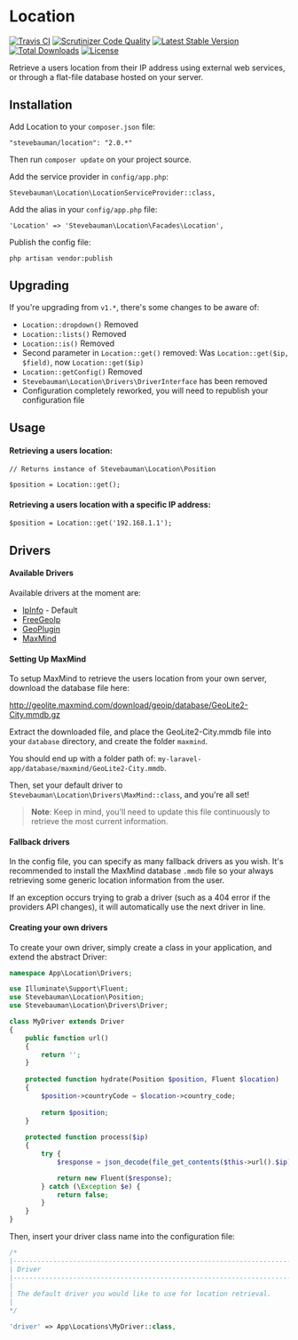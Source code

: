 # Location

[![Travis CI](https://img.shields.io/travis/stevebauman/location.svg?style=flat-square)](https://travis-ci.org/stevebauman/location)
[![Scrutinizer Code Quality](https://img.shields.io/scrutinizer/g/stevebauman/location.svg?style=flat-square)](https://scrutinizer-ci.com/g/stevebauman/location/?branch=master)
[![Latest Stable Version](https://img.shields.io/packagist/v/stevebauman/location.svg?style=flat-square)](https://packagist.org/packages/stevebauman/location)
[![Total Downloads](https://img.shields.io/packagist/dt/stevebauman/location.svg?style=flat-square)](https://packagist.org/packages/stevebauman/location)
[![License](https://img.shields.io/packagist/l/stevebauman/location.svg?style=flat-square)](https://packagist.org/packages/stevebauman/location)

Retrieve a users location from their IP address using external web services, or through a flat-file database hosted on your server.

## Installation

Add Location to your `composer.json` file:

	"stevebauman/location": "2.0.*"

Then run `composer update` on your project source.

Add the service provider in `config/app.php`:

	Stevebauman\Location\LocationServiceProvider::class,

Add the alias in your `config/app.php` file:

	'Location' => 'Stevebauman\Location\Facades\Location',

Publish the config file:

    php artisan vendor:publish

## Upgrading

If you're upgrading from `v1.*`, there's some changes to be aware of:

- `Location::dropdown()` Removed
- `Location::lists()` Removed
- `Location::is()` Removed
- Second parameter in `Location::get()` removed: Was `Location::get($ip, $field)`, now `Location::get($ip)`
- `Location::getConfig()` Removed
- `Stevebauman\Location\Drivers\DriverInterface` has been removed
- Configuration completely reworked, you will need to republish your configuration file

## Usage

#### Retrieving a users location:

    // Returns instance of Stevebauman\Location\Position

    $position = Location::get();

#### Retrieving a users location with a specific IP address:

    $position = Location::get('192.168.1.1');

## Drivers

#### Available Drivers

Available drivers at the moment are:

- [IpInfo](https://ipinfo.io/) - Default
- [FreeGeoIp](https://freegeoip.net/)
- [GeoPlugin](http://www.geoplugin.com/)
- [MaxMind](https://www.maxmind.com/en/home)

#### Setting Up MaxMind

To setup MaxMind to retrieve the users location from your own server, download the database file here:

http://geolite.maxmind.com/download/geoip/database/GeoLite2-City.mmdb.gz

Extract the downloaded file, and place the GeoLite2-City.mmdb file
into your `database` directory, and create the folder `maxmind`.

You should end up with a folder path of: `my-laravel-app/database/maxmind/GeoLite2-City.mmdb`.

Then, set your default driver to `Stevebauman\Location\Drivers\MaxMind::class`, and you're all set!

> **Note**: Keep in mind, you'll need to update this file continuously to retrieve the most current information.

#### Fallback drivers

In the config file, you can specify as many fallback drivers as you wish. It's recommended to install
the MaxMind database `.mmdb` file so your always retrieving some generic location information from the user.

If an exception occurs trying to grab a driver (such as a 404 error if the
providers API changes), it will automatically use the next driver in line.

#### Creating your own drivers

To create your own driver, simply create a class in your application, and extend the abstract Driver:

```php
namespace App\Location\Drivers;

use Illuminate\Support\Fluent;
use Stevebauman\Location\Position;
use Stevebauman\Location\Drivers\Driver;

class MyDriver extends Driver
{
    public function url()
    {
        return '';
    }
    
    protected function hydrate(Position $position, Fluent $location)
    {
        $position->countryCode = $location->country_code;
        
        return $position;
    }
    
    protected function process($ip)
    {
        try {
            $response = json_decode(file_get_contents($this->url().$ip), true);

            return new Fluent($response);
        } catch (\Exception $e) {
            return false;
        }
    }
}
```

Then, insert your driver class name into the configuration file:

```php
/*
|--------------------------------------------------------------------------
| Driver
|--------------------------------------------------------------------------
|
| The default driver you would like to use for location retrieval.
|
*/

'driver' => App\Locations\MyDriver::class,
```
